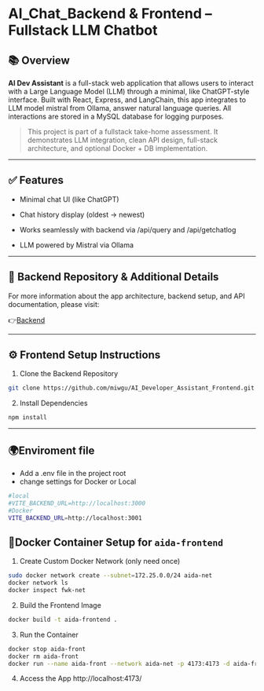 # AI_Chat_Backend & Frontend – Fullstack LLM Chatbot

## 📚 Overview

**AI Dev Assistant** is a full-stack web application that allows users to interact with a Large Language Model (LLM) through a minimal, like ChatGPT-style interface. Built with React, Express, and LangChain, this app integrates to LLM model mistral from Ollama, answer natural language queries. All interactions are stored in a MySQL database for logging purposes.

> This project is part of a fullstack take-home assessment. It demonstrates LLM integration, clean API design, full-stack architecture, and optional Docker + DB implementation.

---
## ✅ Features
- Minimal chat UI (like ChatGPT)

- Chat history display (oldest → newest)

- Works seamlessly with backend via /api/query and /api/getchatlog

- LLM powered by Mistral via Ollama

---
## 🔗 Backend Repository & Additional Details 
For more information about the app architecture, backend setup, and API documentation, please visit:

👉[Backend](https://github.com/miwgu/AI_Developer_Assistant_Backend)

---

## ⚙️ Frontend Setup Instructions

1. Clone the Backend Repository
```bash
git clone https://github.com/miwgu/AI_Developer_Assistant_Frontend.git
```
2. Install Dependencies
```bash
npm install
``` 
---

## 🌍Enviroment file
- Add a .env file in the project root
- change settings for Docker or Local 

```bash
#local
#VITE_BACKEND_URL=http://localhost:3000
#Docker
VITE_BACKEND_URL=http://localhost:3001
``` 


## 🐳Docker Container Setup for `aida-frontend`

1. Create Custom Docker Network (only need once)
```bash
sudo docker network create --subnet=172.25.0.0/24 aida-net
docker network ls
docker inspect fwk-net
```
2. Build the Frontend Image
```bash
docker build -t aida-frontend .
```
3. Run the Container
```bash
docker stop aida-front
docker rm aida-front
docker run --name aida-front --network aida-net -p 4173:4173 -d aida-frontend
```
4. Access the App
http://localhost:4173/
